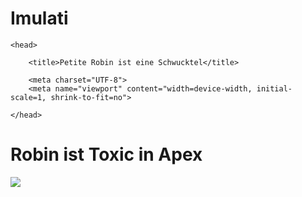 # Imulati
<!DOCTYPE html>
<html>

    <head>
    
        <title>Petite Robin ist eine Schwucktel</title>
    
        <meta charset="UTF-8">
        <meta name="viewport" content="width=device-width, initial-scale=1, shrink-to-fit=no">
    
    </head>    
 <body> 

<h1>Robin ist Toxic in Apex</h1>
    

<img src="file:///C:/Users/alexa/AppData/Local/Temp/9fb4e5488bf3dd185abfaef433fe8152-1.jpg"> 



 </body>
   
 
 
 
 
 </html>
